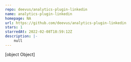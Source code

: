 ```yaml
---
repo: deevus/analytics-plugin-linkedin
name: analytics-plugin-linkedin
homepage: NA
url: https://github.com/deevus/analytics-plugin-linkedin
stars: 1
starredAt: 2022-02-08T18:59:12Z
description: |-
    null
---
```


[object Object]
